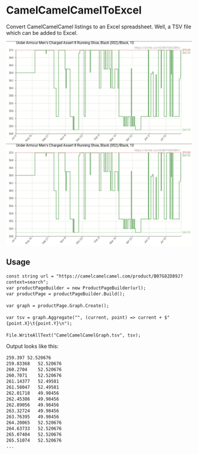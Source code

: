 # CamelCamelCamelToExcel
Convert CamelCamelCamel listings to an Excel spreadsheet. Well, a TSV file which can be added to Excel.

![Screenshot](https://github.com/alexyorke/CamelCamelCamelToExcel/raw/master/image.png)
![Screenshot](https://github.com/alexyorke/CamelCamelCamelToExcel/raw/c5cff5e22408115bbd6e8277237639aa38d8b6f8/image.png)

## Usage

```
const string url = "https://camelcamelcamel.com/product/B07G82D89J?context=search";
var productPageBuilder = new ProductPageBuilder(url);
var productPage = productPageBuilder.Build();

var graph = productPage.Graph.Create();

var tsv = graph.Aggregate("", (current, point) => current + $"{point.X}\t{point.Y}\n");

File.WriteAllText("CamelCamelCamelGraph.tsv", tsv);
```

Output looks like this:

```
259.397	52.520676
259.83368	52.520676
260.2704	52.520676
260.7071	52.520676
261.14377	52.49581
261.58047	52.49581
262.01718	49.98456
262.45386	49.98456
262.89056	49.98456
263.32724	49.98456
263.76395	49.98456
264.20065	52.520676
264.63733	52.520676
265.07404	52.520676
265.51074	52.520676
...
```
